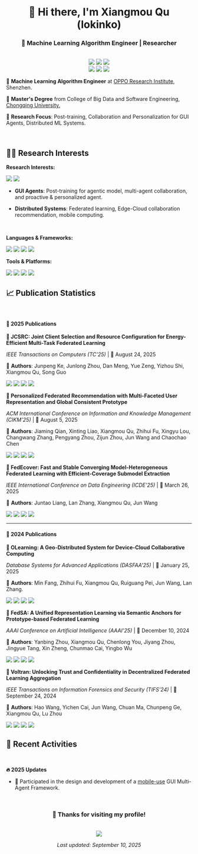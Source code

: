 <div align="center">
  
# 👋 Hi there, I'm Xiangmou Qu (lokinko)

### 🎯 Machine Learning Algorithm Engineer | Researcher

<br>

<img src="https://img.shields.io/badge/GitHub-lokinko-181717?style=flat-square&logo=github&logoColor=white" />
<img src="https://img.shields.io/badge/Zhihu-lokinko-0084FF?style=flat-square&logo=zhihu&logoColor=white" />
<img src="https://img.shields.io/badge/Email-lokinko.cs@gmail.com-D14836?style=flat-square&logo=gmail&logoColor=white" />

<br>

<img src="https://img.shields.io/badge/WeChat-lokinko-07C160?style=flat-square&logo=wechat&logoColor=white" />
<img src="https://img.shields.io/badge/QQ-310556100-12B7F5?style=flat-square&logo=tencentqq&logoColor=white" />
<img src="https://img.shields.io/badge/Steam-Lokinko-1B2838?style=flat-square&logo=steam&logoColor=white" /> 

<br>

</div>

<div align="left">

🌻 **Machine Learning Algorithm Engineer** at [OPPO Research Institute](https://www.oppo.com/en/), Shenzhen.  

🌱 **Master's Degree** from College of Big Data and Software Engineering, [Chongqing University.](https://www.cqu.edu.cn/)  

🐯 **Research Focus**: Post-training, Collaboration and Personalization for GUI Agents, Distributed ML Systems.

<br>

</div>

## 👨‍💻 Research Interests

<div align="left">

**Research Interests:**

<img src="https://img.shields.io/badge/🤖_GUI_Agents-Research-blue?style=flat-square" />
<img src="https://img.shields.io/badge/🔬_Federated_Learning-Deployment-brightgreen?style=flat-square" />

<br>

- **GUI Agents**: Post-training for agentic model, multi-agent collaboration, and proactive & personalized agent.

- **Distributed Systems**: Federated learning, Edge-Cloud collaboration recommendation, mobile computing.

<br>

**Languages & Frameworks:**

<img src="https://img.shields.io/badge/Python-3776AB?style=flat-square&logo=python&logoColor=white" />
<img src="https://img.shields.io/badge/PyTorch-EE4C2C?style=flat-square&logo=pytorch&logoColor=white" />
<img src="https://img.shields.io/badge/TensorFlow-FF6F00?style=flat-square&logo=tensorflow&logoColor=white" />
<img src="https://img.shields.io/badge/CUDA-76B900?style=flat-square&logo=nvidia&logoColor=white" />

<br>

**Tools & Platforms:**

<img src="https://img.shields.io/badge/Docker-2496ED?style=flat-square&logo=docker&logoColor=white" />
<img src="https://img.shields.io/badge/Kubernetes-326CE5?style=flat-square&logo=kubernetes&logoColor=white" />
<img src="https://img.shields.io/badge/Git-F05032?style=flat-square&logo=git&logoColor=white" />
<img src="https://img.shields.io/badge/Linux-FCC624?style=flat-square&logo=linux&logoColor=black" />

<br>

</div>


## 📈 Publication Statistics

<br>

#### 📅 **2025 Publications**

<div align="left">

**🔬 JCSRC: Joint Client Selection and Resource Configuration for Energy-Efficient Multi-Task Federated Learning**  

*IEEE Transactions on Computers (TC'25)* | 📅 August 24, 2025  

👤 **Authors**: Junpeng Ke, Junlong Zhou, Dan Meng, Yue Zeng, Yizhou Shi, Xiangmou Qu, Song Guo

<img src="https://img.shields.io/badge/Journal-IEEE_TC-blue?style=flat-square" />
<img src="https://img.shields.io/badge/Federated_Learning-FF6B6B?style=flat-square" />
<img src="https://img.shields.io/badge/Energy_Efficiency-4ECDC4?style=flat-square" />
<img src="https://img.shields.io/badge/Multi_Task_Learning-45B7D1?style=flat-square" />

<br>

**🔬 Personalized Federated Recommendation with Multi-Faceted User Representation and Global Consistent Prototype**  

*ACM International Conference on Information and Knowledge Management (CIKM'25)* | 📅 August 5, 2025  

👤 **Authors**: Jiaming Qian, Xinting Liao, Xiangmou Qu, Zhihui Fu, Xingyu Lou, Changwang Zhang, Pengyang Zhou, Zijun Zhou, Jun Wang and Chaochao Chen


<img src="https://img.shields.io/badge/Conference-CIKM'25-green?style=flat-square" />
<img src="https://img.shields.io/badge/Federated_Learning-FF6B6B?style=flat-square" />
<img src="https://img.shields.io/badge/Recommendation_Systems-96CEB4?style=flat-square" />
<img src="https://img.shields.io/badge/Personalization-FFEAA7?style=flat-square" />

<br>

**🔬 FedEcover: Fast and Stable Converging Model-Heterogeneous Federated Learning with Efficient-Coverage Submodel Extraction**  

*IEEE International Conference on Data Engineering (ICDE'25)* | 📅 March 26, 2025  

👤 **Authors**: Juntao Liang, Lan Zhang, Xiangmou Qu, Jun Wang

<img src="https://img.shields.io/badge/Conference-ICDE'25-orange?style=flat-square" />
<img src="https://img.shields.io/badge/Federated_Learning-FF6B6B?style=flat-square" />
<img src="https://img.shields.io/badge/Model_Heterogeneity-DDA0DD?style=flat-square" />
<img src="https://img.shields.io/badge/Convergence-98D8C8?style=flat-square" />

<br>

</div>

---

#### 📅 **2024 Publications**

<div align="left">

**🔬 OLearning: A Geo-Distributed System for Device-Cloud Collaborative Computing**  

*Database Systems for Advanced Applications (DASFAA'25)* | 📅 January 25, 2025  

👤 **Authors**: Min Fang, Zhihui Fu, Xiangmou Qu, Ruiguang Pei, Jun Wang, Lan Zhang.


<img src="https://img.shields.io/badge/Conference-DASFAA'25-purple?style=flat-square" />
<img src="https://img.shields.io/badge/Distributed_Systems-FF9F43?style=flat-square" />
<img src="https://img.shields.io/badge/Edge_Computing-10AC84?style=flat-square" />
<img src="https://img.shields.io/badge/Industry_Track-FF3838?style=flat-square" />

<br>

**🔬 FedSA: A Unified Representation Learning via Semantic Anchors for Prototype-based Federated Learning**  

*AAAI Conference on Artificial Intelligence (AAAI'25)* | 📅 December 10, 2024  

👤 **Authors**: Yanbing Zhou, Xiangmou Qu, Chenlong You, Jiyang Zhou, Jingyue Tang, Xin Zheng, Chunmao Cai, Yingbo Wu

<img src="https://img.shields.io/badge/Conference-AAAI'25-red?style=flat-square" />
<img src="https://img.shields.io/badge/Federated_Learning-FF6B6B?style=flat-square" />
<img src="https://img.shields.io/badge/Representation_Learning-74B9FF?style=flat-square" />
<img src="https://img.shields.io/badge/Semantic_Anchors-FDCB6E?style=flat-square" />

<br>

**🔬 Voltran: Unlocking Trust and Confidentiality in Decentralized Federated Learning Aggregation**  

*IEEE Transactions on Information Forensics and Security (TIFS'24)* | 📅 September 24, 2024  

👤 **Authors**: Hao Wang, Yichen Cai, Jun Wang, Chuan Ma, Chunpeng Ge, Xiangmou Qu, Lu Zhou  

<img src="https://img.shields.io/badge/Journal-IEEE_TIFS-blue?style=flat-square" />
<img src="https://img.shields.io/badge/Federated_Learning-FF6B6B?style=flat-square" />
<img src="https://img.shields.io/badge/Security-FF7675?style=flat-square" />
<img src="https://img.shields.io/badge/Trust-6C5CE7?style=flat-square" />

<br>

</div>



## 📅 Recent Activities

<br>

<div align="left">

**🔥 2025 Updates**

- 🚀 Participated in the design and development of a [mobile-use](https://github.com/MadeAgents/mobile-use) GUI Multi-Agent Framework.


<br>

</div>



<div align="center">


### 🌟 Thanks for visiting my profile!

<br>

<img src="https://komarev.com/ghpvc/?username=lokinko&style=flat-square&color=blueviolet" />

<br>

*Last updated: September 10, 2025*

</div>

<!-- markdownlint-restore -->
<!-- prettier-ignore-end -->
<!-- languages:end -->
